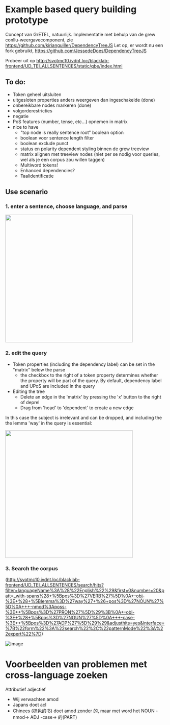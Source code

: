 # Example based query building prototype

Concept van GrETEL, natuurlijk.
Implementatie met behulp van de grew conllu-weergavecomponent, zie https://github.com/kirianguiller/DependencyTreeJS
Let op, er wordt nu een fork gebruikt, https://github.com/JessedeDoes/DependencyTreeJS

Probeer uit op http://svotmc10.ivdnt.loc/blacklab-frontend/UD_TEI_ALLSENTENCES/static/qbe/index.html

## To do:

* Token geheel uitsluiten
* uitgesloten properties anders weergeven dan ingeschakelde (done)
* onbereikbare nodes markeren (done)
* volgorderestricties
* negatie
* PoS features (number, tense, etc...) opnemen in matrix
* nice to have
  * "top node is really sentence root" boolean option
  * boolean voor sentence length filter
  * boolean exclude punct
  * status en polarity dependent styling binnen de grew treeview
  * matrix alignen met treeview nodes (niet per se nodig voor queries, wel als je een corpus zou willen taggen)
  * Multiword tokens!
  * Enhanced dependencies?
  * Taalidentificatie

## Use scenario

### 1. enter a sentence, choose language, and parse
<img src="https://github.com/user-attachments/assets/a2fa22de-e609-4b44-955f-f6092f482442" width="400px"/>

### 2. edit the query

* Token properties (including the dependency label)  can be set in the "matrix" below the parse
   * the checkbox to the right of a token property determines whether the property will be part of the query. By default, dependency label and UPoS are included in the query
* Editing the tree
	* Delete an edge in the 'matrix' by pressing the 'x' button to the right of deprel
	* Drag from 'head' to 'dependent' to create a new edge

In this case the subject is irrelevant and can be dropped, and including the the lemma 'way' in the query is essential:

<img src="https://github.com/user-attachments/assets/686e4fe6-7cdb-469b-a7fc-2a6ad8fd0ede" width="400px"/>

### 3. Search the corpus

(http://svotmc10.ivdnt.loc/blacklab-frontend/UD_TEI_ALLSENTENCES/search/hits?filter=languageName%3A%28%22English%22%29&first=0&number=20&patt=_with-spans%28+%5Bpos%3D%27VERB%27%5D%0A+-obj-%3E+%28+%5Blemma%3D%27way%27+%26+pos%3D%27NOUN%27%5D%0A+++-nmod%3Aposs-%3E++%5Bpos%3D%27PRON%27%5D%29%3B%0A+-obl-%3E+%28+%5Bpos%3D%27NOUN%27%5D%0A+++-case-%3E++%5Bpos%3D%27ADP%27%5D%29%29&adjusthits=yes&interface=%7B%22form%22%3A%22search%22%2C%22patternMode%22%3A%22expert%22%7D)

![image](https://github.com/user-attachments/assets/e50d1b6e-ae67-4eae-94a2-e5a27f46ce22)



# Voorbeelden van problemen met cross-language zoeken

Attributief adjectief
* Wij verwachten amod
* Japans doet acl
* Chinees (棕色的书) doet amod zonder 的, maar met word het NOUN -nmod-> ADJ -case-> 的(PART)






 
  




